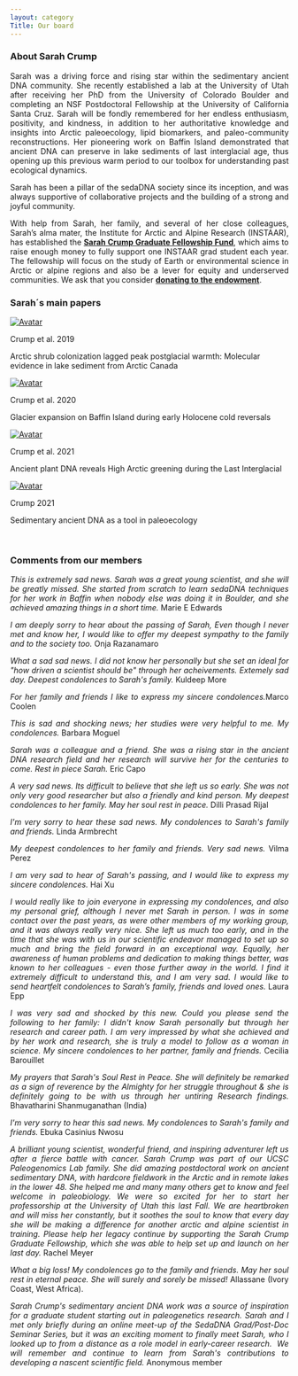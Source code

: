 ```yaml
---
layout: category
Title: Our board
---
```


<div class="section">
<h3 class="section-title underline">About Sarah Crump</h3>
<p align="justify">
Sarah was a driving force and rising star within the sedimentary ancient DNA community. She recently established a lab at the University of Utah after receiving her PhD from the University of Colorado Boulder and completing an NSF Postdoctoral Fellowship at the University of California Santa Cruz. Sarah will be fondly remembered for her endless enthusiasm, positivity, and kindness, in addition to her authoritative knowledge and insights into Arctic paleoecology, lipid biomarkers, and paleo-community reconstructions. Her pioneering work on Baffin Island demonstrated that ancient DNA can preserve in lake sediments of last interglacial age, thus opening up this previous warm period to our toolbox for understanding past ecological dynamics.
</p> 
<p align="justify">Sarah has been a pillar of the sedaDNA society since its inception, and was always supportive of collaborative projects and the building of a strong and joyful community.</p> 
<p align="justify"> With help from Sarah, her family, and several of her close colleagues, Sarah’s alma mater, the Institute for Arctic and Alpine Research (INSTAAR), has established the <a href="https://www.colorado.edu/instaar/instaar-resources/student-funding/sarah-crump-graduate-fellowship" target="_blank"><b>Sarah Crump Graduate Fellowship Fund</b></a>, which aims to raise enough money to fully support one INSTAAR grad student each year. The fellowship will focus on the study of Earth or environmental science in Arctic or alpine regions and also be a lever for equity and underserved communities. We ask that you consider <a href="https://giving.cu.edu/fund/sarah-crump-graduate-fellowship-fund" target="_blank"><b>donating to the endowment</b></a>.
</p> 
</div>

<div class="section">
<h3 class="section-title underline">Sarah´s main papers</h3>
</div>

<div class="avatar">
<div class ="member">
<div class="square"><a href="https://onlinelibrary.wiley.com/doi/abs/10.1111/gcb.14836" target="_blank"><img src="{{ "/assets/crump_papers/crump2019.jpg" | relative_url }}" alt="Avatar" /></a></div>
<p>Crump et al. 2019</p>
<p>Arctic shrub colonization lagged peak postglacial warmth: Molecular evidence in lake sediment from Arctic Canada</p>
</div>

<div class ="member">
<div class="square"><a href="https://www.sciencedirect.com/science/article/abs/pii/S0277379120303814" target="_blank"><img src="{{ "/assets/crump_papers/crump2020.jpg" | relative_url }}" alt="Avatar" /></a></div>
<p>Crump et al. 2020</p>
<p>Glacier expansion on Baffin Island during early Holocene cold reversals</p>
</div>

<div class ="member">
<div class="square"><a href="https://www.pnas.org/doi/abs/10.1073/pnas.2019069118" target="_blank"><img src="{{ "/assets/crump_papers/crump2021a.jpg" | relative_url }}" alt="Avatar" /></a></div>
<p>Crump et al. 2021</p>
<p>Ancient plant DNA reveals High Arctic greening during the Last Interglacial</p>
</div>

<div class ="member">
<div class="square"><a href="https://www.nature.com/articles/s43017-021-00158-8" target="_blank"><img src="{{ "/assets/crump_papers/crump2021b.jpg" | relative_url }}" alt="Avatar" /></a></div>
<p>Crump 2021</p>
<p>Sedimentary ancient DNA as a tool in paleoecology</p>
</div>
  
<br>  
</div>

<div class="intro">
<h3 class="section-title underline">Comments from our members</h3>
<p align="justify"> <i>This is extremely sad news. Sarah was a great young scientist, and she will be greatly missed. She started from scratch to learn sedaDNA techniques for her work in Baffin when nobody else was doing it in Boulder, and she achieved amazing things in a short time.</i> Marie E Edwards</p>
<p align="justify"> <i>I am deeply sorry to hear about the passing of Sarah, Even though I never met and know her, I would like to offer my deepest sympathy to the family and to the society too.</i> Onja Razanamaro</p>
<p align="justify"> <i>What a sad sad news. I did not know her personally but she set an ideal for "how driven a scientist should be" through her acheivements. Extemely sad day. Deepest condolences to Sarah's family.</i> Kuldeep More</p>  
<p align="justify"> <i>For her family and friends I like to express my sincere condolences.</i>Marco Coolen </p>
<p align="justify"><i>This is sad and shocking news; her studies were very helpful to me. My condolences.</i> Barbara Moguel </p>
<p align="justify"><i>Sarah was a colleague and a friend. She was a rising star in the ancient DNA research field and her 
research will survive her for the centuries to come. Rest in piece Sarah.</i> Eric Capo </p>
<p align="justify"><i>A very sad news. Its difficult to believe that she left us so early. She was not only very good researcher but also a friendly and kind person. My deepest condolences to her family. May her soul rest in peace.</i> Dilli Prasad Rijal</p>  
<p align="justify"><i>I'm very sorry to hear these sad news. My condolences to Sarah's family and friends.</i> Linda Armbrecht</p>
<p align="justify"><i>My deepest condolences to her family and friends. Very sad news.</i> Vilma Perez</p> 
<p align="justify"><i>I am very sad to hear of Sarah's passing, and I would like to express my sincere condolences.</i> Hai Xu</p> 
<p align="justify"><i>I would really like to join everyone in expressing my condolences, and also my personal grief, although I never met Sarah in person. I was in some contact over the past years, as were other members of my working group, and it was always really very nice.
She left us much too early, and in the time that she was with us in our scientific endeavor managed to set up so much and bring the field forward in an exceptional way. Equally, her awareness of human problems and dedication to making things better, was known to her colleagues - even those further away in the world. I find it extremely difficult to understand this, and I am very sad. I would like to send heartfelt condolences to Sarah’s family, friends and loved ones.</i> Laura Epp</p> 
<p align="justify"><i>I was very sad and shocked by this new. Could you please send the following to her family: I didn't know Sarah personally but through her research and career path. I am very impressed by what she achieved and by her work and research, she is truly a model to follow as a woman in science. My sincere condolences to her partner, family and friends.</i> Cecilia Barouillet</p> 
<p align="justify"><i>My prayers that Sarah's Soul Rest in Peace. She will definitely be remarked as a sign of reverence by the Almighty for her struggle throughout & she is definitely going to be with us through her untiring Research findings.</i> Bhavatharini Shanmuganathan (India)</p> 
<p align="justify"><i>I'm very sorry to hear this sad news. My condolences to Sarah's family and
friends.</i> Ebuka Casinius Nwosu</p> 
<p align="justify"><i>A brilliant young scientist, wonderful friend, and inspiring adventurer left us after a fierce battle with cancer. Sarah Crump was part of our UCSC Paleogenomics Lab family. She did amazing postdoctoral work on ancient sedimentary DNA, with hardcore fieldwork in the Arctic and in remote lakes in the lower 48. She helped me and many many others get to know and feel welcome in paleobiology. We were so excited for her to start her professorship at the University of Utah this last Fall. We are heartbroken and will miss her constantly, but it soothes the soul to know that every day she will be making a difference for another arctic and alpine scientist in training. Please help her legacy continue by supporting the Sarah Crump Graduate Fellowship, which she was able to help set up and launch on her last day.</i> Rachel Meyer</p> 
<p align="justify"><i>What a big loss! My condolences go to the family and friends. May her soul rest in eternal peace. She will surely and sorely be missed!</i> Allassane (Ivory Coast, West Africa).</p> 
<p align="justify"><i>Sarah Crump's sedimentary ancient DNA work was a source of inspiration for a graduate student starting out in paleogenetics research.  Sarah and I met only briefly during an online meet-up of the SedaDNA Grad/Post-Doc Seminar Series, but it was an exciting moment to finally meet Sarah, who I looked up to from a distance as a role model in early-career research.  We will remember and continue to learn from Sarah's contributions to developing a nascent scientific field.</i> Anonymous member</p>   
  
